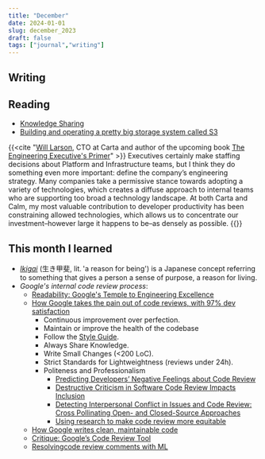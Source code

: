 ```yaml
---
title: "December"
date: 2024-01-01
slug: december_2023
draft: false
tags: ["journal","writing"]
---
```


## Writing

## Reading

- [Knowledge Sharing](https://abseil.io/resources/swe-book/html/ch03.html)
- [Building and operating a pretty big storage system called S3](https://www.allthingsdistributed.com/2023/07/building-and-operating-a-pretty-big-storage-system.html)

{{<cite "[Will Larson](https://carta.com/executive-team/will-larson/), CTO at Carta and author of the upcoming book [The Engineering Executive's Primer](https://lethain.com/eng-execs-primer/)" >}}
Executives certainly make staffing decisions about Platform and Infrastructure teams, but I think they do something even more important: define the company’s engineering strategy. Many companies take a permissive stance towards adopting a variety of technologies, which creates a diffuse approach to internal teams who are supporting too broad a technology landscape. At both Carta and Calm, my most valuable contribution to developer productivity has been constraining allowed technologies, which allows us to concentrate our investment–however large it happens to be–as densely as possible.
{{</cite>}}

## This month I learned

- [_Ikigai_](https://en.wikipedia.org/wiki/Ikigai) (生き甲斐, lit. 'a reason for being') is a Japanese concept referring to something that gives a person a sense of purpose, a reason for living.
- _Google's internal code review process_:
  - [Readability: Google's Temple to Engineering Excellence](https://www.moderndescartes.com/essays/readability/)
  - [How Google takes the pain out of code reviews, with 97% dev satisfaction](https://read.engineerscodex.com/p/how-google-takes-the-pain-out-of)
    - Continuous improvement over perfection. 
    - Maintain or improve the health of the codebase
    - Follow the [Style Guide](https://google.github.io/styleguide/).
    - Always Share Knowledge.
    - Write Small Changes (<200 LoC).
    - Strict Standards for Lightweightness (reviews under 24h).
    - Politeness and Professionalism
      - [Predicting Developers’ Negative Feelings about Code Review](https://storage.googleapis.com/pub-tools-public-publication-data/pdf/7ac08fa960dfe10561c1f5953419a0c945279faa.pdf)
      - [Destructive Criticism in Software Code Review Impacts Inclusion](https://research.google/pubs/pub51232/)
      - [Detecting Interpersonal Conflict in Issues and Code Review: Cross Pollinating Open- and Closed-Source Approaches](https://research.google/pubs/pub51204/)
      - [Using research to make code review more equitable](https://developers.googleblog.com/2022/06/Using-research-to-make-code-review-more-equitable.html)  
  - [How Google writes clean, maintainable code](https://read.engineerscodex.com/p/how-google-writes-clean-maintainable)
  - [Critique: Google’s Code Review Tool](https://abseil.io/resources/swe-book/html/ch19.html)
  - [Resolvingcode review comments with ML](https://blog.research.google/2023/05/resolving-code-review-comments-with-ml.html)
